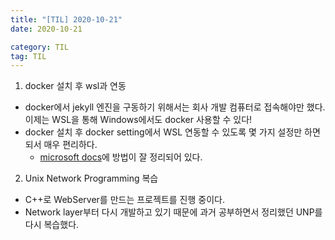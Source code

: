 ```yaml
---
title: "[TIL] 2020-10-21"
date: 2020-10-21 

category: TIL
tag: TIL
---
```


1. docker 설치 후 wsl과 연동
- docker에서 jekyll 엔진을 구동하기 위해서는 회사 개발 컴퓨터로 접속해야만 했다.
이제는 WSL을 통해 Windows에서도 docker 사용할 수 있다!
- docker 설치 후 docker setting에서 WSL 연동할 수 있도록 몇 가지 설정만 하면 되서 매우 편리하다. 
  - [microsoft docs](https://docs.microsoft.com/ko-kr/windows/wsl/tutorials/wsl-containers)에 방법이 잘 정리되어 있다. 

2. Unix Network Programming 복습
- C++로 WebServer를 만드는 프로젝트를 진행 중이다.
- Network layer부터 다시 개발하고 있기 때문에 과거 공부하면서 정리했던 UNP를 다시 복습했다.  
